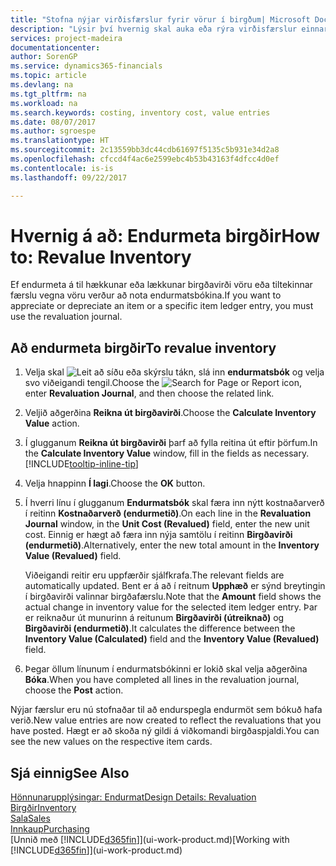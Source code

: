 ```yaml
---
title: "Stofna nýjar virðisfærslur fyrir vörur í birgðum| Microsoft Docs"
description: "Lýsir því hvernig skal auka eða rýra virðisfærslur einnar eða fleiri vara í birgðum með því að bóka núgildandi og útreiknað virði þeirra."
services: project-madeira
documentationcenter: 
author: SorenGP
ms.service: dynamics365-financials
ms.topic: article
ms.devlang: na
ms.tgt_pltfrm: na
ms.workload: na
ms.search.keywords: costing, inventory cost, value entries
ms.date: 08/07/2017
ms.author: sgroespe
ms.translationtype: HT
ms.sourcegitcommit: 2c13559bb3dc44cdb61697f5135c5b931e34d2a8
ms.openlocfilehash: cfccd4f4ac6e2599ebc4b53b43163f4dfcc4d0ef
ms.contentlocale: is-is
ms.lasthandoff: 09/22/2017

---
```

# <a name="how-to-revalue-inventory"></a><span data-ttu-id="08c75-103">Hvernig á að: Endurmeta birgðir</span><span class="sxs-lookup"><span data-stu-id="08c75-103">How to: Revalue Inventory</span></span>
<span data-ttu-id="08c75-104">Ef endurmeta á til hækkunar eða lækkunar birgðavirði vöru eða tiltekinnar færslu vegna vöru verður að nota endurmatsbókina.</span><span class="sxs-lookup"><span data-stu-id="08c75-104">If you want to appreciate or depreciate an item or a specific item ledger entry, you must use the revaluation journal.</span></span>

## <a name="to-revalue-inventory"></a><span data-ttu-id="08c75-105">Að endurmeta birgðir</span><span class="sxs-lookup"><span data-stu-id="08c75-105">To revalue inventory</span></span>
1. <span data-ttu-id="08c75-106">Velja skal ![Leit að síðu eða skýrslu](media/ui-search/search_small.png "Leit að síðu eða skýrslu táknið") tákn, slá inn **endurmatsbók** og velja svo viðeigandi tengil.</span><span class="sxs-lookup"><span data-stu-id="08c75-106">Choose the ![Search for Page or Report](media/ui-search/search_small.png "Search for Page or Report icon") icon, enter **Revaluation Journal**, and then choose the related link.</span></span>
2. <span data-ttu-id="08c75-107">Veljið aðgerðina **Reikna út birgðavirði**.</span><span class="sxs-lookup"><span data-stu-id="08c75-107">Choose the **Calculate Inventory Value** action.</span></span>
3. <span data-ttu-id="08c75-108">Í glugganum **Reikna út birgðavirði** þarf að fylla reitina út eftir þörfum.</span><span class="sxs-lookup"><span data-stu-id="08c75-108">In the **Calculate Inventory Value** window, fill in the fields as necessary.</span></span> [!INCLUDE[tooltip-inline-tip](includes/tooltip-inline-tip_md.md)]
4. <span data-ttu-id="08c75-109">Velja hnappinn **Í lagi**.</span><span class="sxs-lookup"><span data-stu-id="08c75-109">Choose the **OK** button.</span></span>
5. <span data-ttu-id="08c75-110">Í hverri línu í glugganum **Endurmatsbók** skal færa inn nýtt kostnaðarverð í reitinn **Kostnaðarverð (endurmetið)**.</span><span class="sxs-lookup"><span data-stu-id="08c75-110">On each line in the **Revaluation Journal** window, in the **Unit Cost (Revalued)** field, enter the new unit cost.</span></span> <span data-ttu-id="08c75-111">Einnig er hægt að færa inn nýja samtölu í reitinn **Birgðavirði (endurmetið)**.</span><span class="sxs-lookup"><span data-stu-id="08c75-111">Alternatively, enter the new total amount in the **Inventory Value (Revalued)** field.</span></span>

    <span data-ttu-id="08c75-112">Viðeigandi reitir eru uppfærðir sjálfkrafa.</span><span class="sxs-lookup"><span data-stu-id="08c75-112">The relevant fields are automatically updated.</span></span> <span data-ttu-id="08c75-113">Bent er á að í reitnum **Upphæð** er sýnd breytingin í birgðavirði valinnar birgðafærslu.</span><span class="sxs-lookup"><span data-stu-id="08c75-113">Note that the **Amount** field shows the actual change in inventory value for the selected item ledger entry.</span></span> <span data-ttu-id="08c75-114">Þar er reiknaður út munurinn á reitunum **Birgðavirði (útreiknað)** og **Birgðavirði (endurmetið)**.</span><span class="sxs-lookup"><span data-stu-id="08c75-114">It calculates the difference between the **Inventory Value (Calculated)** field and the **Inventory Value (Revalued)** field.</span></span>
6. <span data-ttu-id="08c75-115">Þegar öllum línunum í endurmatsbókinni er lokið skal velja aðgerðina **Bóka**.</span><span class="sxs-lookup"><span data-stu-id="08c75-115">When you have completed all lines in the revaluation journal, choose the **Post** action.</span></span>

<span data-ttu-id="08c75-116">Nýjar færslur eru nú stofnaðar til að endurspegla endurmöt sem bókuð hafa verið.</span><span class="sxs-lookup"><span data-stu-id="08c75-116">New value entries are now created to reflect the revaluations that you have posted.</span></span> <span data-ttu-id="08c75-117">Hægt er að skoða ný gildi á viðkomandi birgðaspjaldi.</span><span class="sxs-lookup"><span data-stu-id="08c75-117">You can see the new values on the respective item cards.</span></span>

## <a name="see-also"></a><span data-ttu-id="08c75-118">Sjá einnig</span><span class="sxs-lookup"><span data-stu-id="08c75-118">See Also</span></span>
[<span data-ttu-id="08c75-119">Hönnunarupplýsingar: Endurmat</span><span class="sxs-lookup"><span data-stu-id="08c75-119">Design Details: Revaluation</span></span>](design-details-revaluation.md)  
[<span data-ttu-id="08c75-120">Birgðir</span><span class="sxs-lookup"><span data-stu-id="08c75-120">Inventory</span></span>](inventory-manage-inventory.md)  
[<span data-ttu-id="08c75-121">Sala</span><span class="sxs-lookup"><span data-stu-id="08c75-121">Sales</span></span>](sales-manage-sales.md)  
[<span data-ttu-id="08c75-122">Innkaup</span><span class="sxs-lookup"><span data-stu-id="08c75-122">Purchasing</span></span>](purchasing-manage-purchasing.md)  
<span data-ttu-id="08c75-123">[Unnið með [!INCLUDE[d365fin](includes/d365fin_md.md)]](ui-work-product.md)</span><span class="sxs-lookup"><span data-stu-id="08c75-123">[Working with [!INCLUDE[d365fin](includes/d365fin_md.md)]](ui-work-product.md)</span></span>

